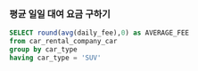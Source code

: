 ### 평균 일일 대여 요금 구하기
```sql
SELECT round(avg(daily_fee),0) as AVERAGE_FEE
from car_rental_company_car
group by car_type
having car_type = 'SUV'
```